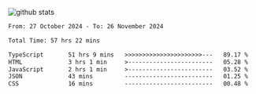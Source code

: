 
![github stats](https://github-readme-stats.vercel.app/api?username=realmahd1&show_icons=true&theme=codeSTACKr&hide_rank=true&count_private=true)

<!--START_SECTION:waka-->

```txt
From: 27 October 2024 - To: 26 November 2024

Total Time: 57 hrs 22 mins

TypeScript       51 hrs 9 mins   >>>>>>>>>>>>>>>>>>>>>>---   89.17 %
HTML             3 hrs 1 min     >------------------------   05.28 %
JavaScript       2 hrs 1 min     >------------------------   03.52 %
JSON             43 mins         -------------------------   01.25 %
CSS              16 mins         -------------------------   00.48 %
```

<!--END_SECTION:waka-->

